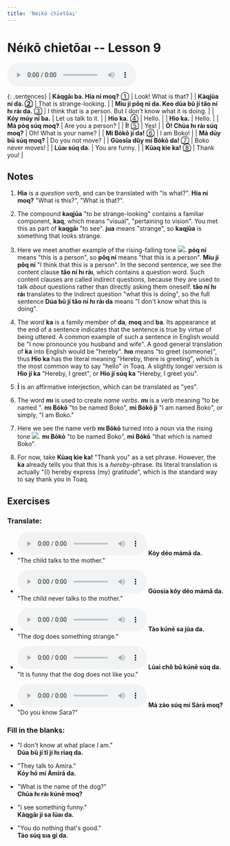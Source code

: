 ```yaml
---
title: 'Néıkō chỉetōaı'
---
```

# **Néıkō chỉetōaı** -- Lesson 9

<audio id="mainaudio" controls src="lesson.mp3"></audio>

{: .sentences}
| **Kảqgāı ba. Hỉa ní moq?** [①](#fn-1)     | Look! What is that? |
| **Kảqjūa ní da. [②](#fn-2)** | That is strange-looking. |
| **Mỉu jí pôq ní da. Keo dủa bũ jí tâo ní hı rảı da.** [③](#fn-3) | I think that is a person. But I don't know what it is doing. |
| **Kỏy múy ní ba.**  | Let us talk to it. |
| **Hỉo ka.** [④](#fn-4) | Hello. |
| **Hỉo ka.** | Hello. |
| **Mả pỏq súq moq?**  | Are you a person? |
| **Ỉ!** [⑤](#fn-5) | Yes! |
| **Ỏ! Chủa hı rảı súq moq?**  | Oh! What is your name? |
| **Mỉ Bỏkō jí da!** [⑥](#fn-6) | I am Boko! |
| **Mả dủy bũ súq moq?** | Do you not move? |
| **Gủosīa dûy mí Bỏkō da!** [⑦](#fn-7) | Boko never moves! |
| **Lủaı súq da.** | You are funny. |
| **Kủaq kỉe ka!** [⑧](#fn-8) | Thank you! |

## Notes

1. <a name="fn-1" /> **Hỉa** is a *question verb*, and can be translated with "is what?". **Hỉa ní moq?** "What is this?", "What is that?".

2. <a name="fn-2" /> The compound **kaqjūa** "to be strange-looking" contains a familiar component, **kaq**, which means "visual", "pertaining to vision". You met this as part of **kaqgāı** "to see". **jua** means "strange", so **kaqjūa** is something that looks strange.

3. <a name="fn-3" /> Here we meet another example of the rising-falling tone ![](../tones/t5.png). **pỏq ní** means "this is a person", so **pôq ní** means "that this is a person". **Mỉu jí pôq ní** "I think that this is a person". In the second sentence, we see the content clause **tâo ní hı rảı**, which contains a question word. Such content clauses are called indirect questions, because they are used to talk *about* questions rather than directly asking them oneself. **tâo ní hı rảı** translates to the indirect question "what this is doing", so the full sentence **Dủa bũ jí tâo ní hı rảı da** means "I don't know what this is doing".

4. <a name="fn-4" /> The word **ka** is a family member of **da**, **moq** and **ba**. Its appearance at the end of a sentence indicates that the sentence is true by virtue of being uttered. A common example of such a sentence in English would be "I now pronounce you husband and wife". A good general translation of **ka** into English would be "hereby". **hıo** means "to greet (someone)", thus **Hỉo ka** has the literal meaning "Hereby, there is greeting", which is the most common way to say "hello" in Toaq. A slightly longer version is **Hỉo jí ka** "Hereby, I greet", or **Hỉo jí súq ka** "Hereby, I greet you".

5. <a name="fn-5" /> **Ỉ** is an affirmative interjection, which can be translated as "yes".

6. <a name="fn-6" /> The word **mı** is used to create *name verbs*. **mı <name>** is a verb meaning "to be named <name>". **mı Bỏkō** "to be named Boko", **mỉ Bỏkō jí** "I am named Boko", or simply, "I am Boko."
 
7. <a name="fn-7" /> Here we see the name verb **mı Bỏkō** turned into a noun via the rising tone ![](../tones/t2.png). **mı Bỏkō** "to be named Boko", **mí Bỏkō** "that which is named Boko".

8. <a name="fn-8" /> For now, take **Kủaq kỉe ka!** "Thank you" as a set phrase. However, the **ka** already tells you that this is a *hereby*-phrase. Its literal translation is actually "(I) hereby express (my) gratitude", which is the standard way to say thank you in Toaq.

## Exercises

### Translate:

- <audio controls src="ex1.mp3"></audio>
  **Kỏy déo mámā da.**  
  <span class="spoiler">"The child talks to the mother."</span>
  
- <audio controls src="ex2.mp3"></audio>
  **Gủosia kôy déo mámā da.**  
  <span class="spoiler">"The child never talks to the mother."</span>
  
- <audio controls src="ex3.mp3"></audio>
  **Tảo kúnē sa jủa da.**  
  <span class="spoiler">"The dog does something strange."</span>
  
- <audio controls src="ex4.mp3"></audio>
  **Lủai chô bũ kúnē súq da.**  
  <span class="spoiler">"It is funny that the dog does not like you."</span>
  
- <audio controls src="ex5.mp3"></audio>
  **Mả zảo súq mí Sảrā moq?**  
  <span class="spoiler">"Do you know Sara?"</span>

### Fill in the blanks:

- "I don't know at what place I am."  
  **<span class="spoiler">Dủa</span> bũ jí <span class="spoiler">tî</span> jí <span class="spoiler">hı</span> rỉaq da.**
  
- "They talk to Amira."  
  **<span class="spoiler">Kỏy</span> hó <span class="spoiler">mí</span> Ảmīrā da.**
  
- "What is the name of the dog?"  
  **<span class="spoiler">Chủa</span> hı <span class="spoiler">rảı</span> kúnē <span class="spoiler">moq</span>?**
  
- "I see something funny."  
  **<span class="spoiler">Kảqgāı</span> jí sa <span class="spoiler">lủaı</span> da.**
  
- "You do nothing that's good."  
  **<span class="spoiler">Tảo</span> súq <span class="spoiler">sıa</span> gỉ da.**
